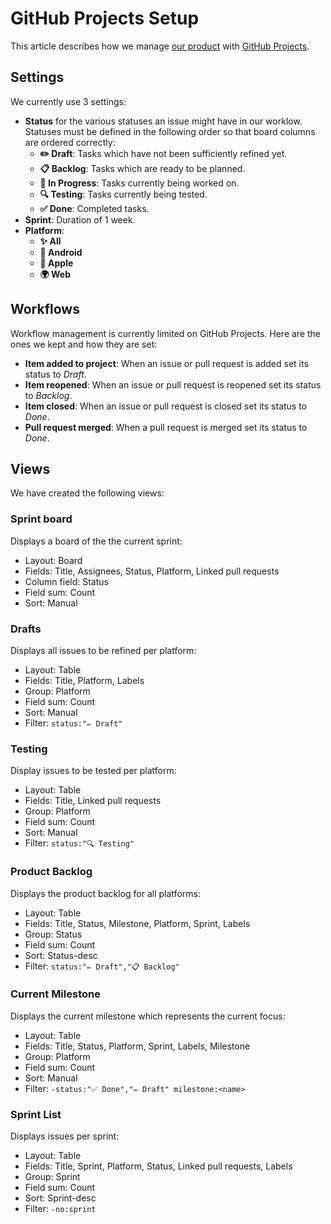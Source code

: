 # GitHub Projects Setup

This article describes how we manage [our product](https://github.com/orgs/SRGSSR/projects/9) with [GitHub Projects](https://docs.github.com/en/issues/planning-and-tracking-with-projects/learning-about-projects/about-projects).

## Settings

We currently use 3 settings:

- **Status** for the various statuses an issue might have in our worklow. Statuses must be defined in the following order so that board columns are ordered correctly:
  - **✏️ Draft**: Tasks which have not been sufficiently refined yet.
  - **📋 Backlog**: Tasks which are ready to be planned.
  - **🚧  In Progress**: Tasks currently being worked on.
  - **🔍 Testing**: Tasks currently being tested.
  - **✅ Done**: Completed tasks.
- **Sprint**: Duration of 1 week.
- **Platform**:
  - **✨ All**
  - **🤖 Android**
  - **🍎 Apple**
  - **🌍 Web**

## Workflows

Workflow management is currently limited on GitHub Projects. Here are the ones we kept and how they are set:

- **Item added to project**: When an issue or pull request is added set its status to _Draft_.
- **Item reopened**: When an issue or pull request is reopened set its status to _Backlog_.
- **Item closed**: When an issue or pull request is closed set its status to _Done_.
- **Pull request merged**: When a pull request is merged set its status to _Done_.

## Views

We have created the following views:

### Sprint board

Displays a board of the the current sprint:

- Layout: Board
- Fields: Title, Assignees, Status, Platform, Linked pull requests
- Column field: Status
- Field sum: Count
- Sort: Manual

### Drafts

Displays all issues to be refined per platform:

- Layout: Table
- Fields: Title, Platform, Labels
- Group: Platform
- Field sum: Count
- Sort: Manual
- Filter: `status:"✏️ Draft"`

### Testing

Display issues to be tested per platform:

- Layout: Table
- Fields: Title, Linked pull requests
- Group: Platform
- Field sum: Count
- Sort: Manual
- Filter: `status:"🔍 Testing"`

### Product Backlog

Displays the product backlog for all platforms:

- Layout: Table
- Fields: Title, Status, Milestone, Platform, Sprint, Labels
- Group: Status
- Field sum: Count
- Sort: Status-desc
- Filter: `status:"✏️ Draft","📋 Backlog"`

### Current Milestone

Displays the current milestone which represents the current focus:

- Layout: Table
- Fields: Title, Status, Platform, Sprint, Labels, Milestone
- Group: Platform
- Field sum: Count
- Sort: Manual
- Filter: `-status:"✅ Done","✏️ Draft" milestone:<name>`

### Sprint List

Displays issues per sprint:

- Layout: Table
- Fields: Title, Sprint, Platform, Status, Linked pull requests, Labels
- Group: Sprint
- Field sum: Count
- Sort: Sprint-desc
- Filter: `-no:sprint`

